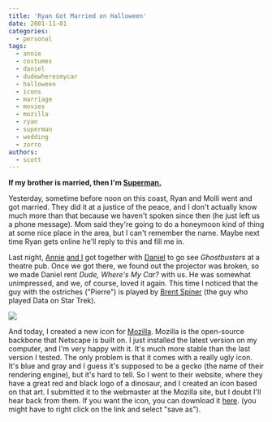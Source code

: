 ```yaml
---
title: 'Ryan Got Married on Halloween'
date: 2001-11-01
categories:
  - personal
tags:
  - annie
  - costumes
  - daniel
  - dudewheresmycar
  - halloween
  - icons
  - marriage
  - movies
  - mozilla
  - ryan
  - superman
  - wedding
  - zorro
authors:
  - scott
---
```


**If my brother is married, then I'm [Superman.](http://flickr.com/photos/spaceninja/3188718237/)**

Yesterday, sometime before noon on this coast, Ryan and Molli went and got married. They did it at a justice of the peace, and I don't actually know much more than that because we haven't spoken since then (he just left us a phone message). Mom said they're going to do a honeymoon kind of thing at some nice place in the area, but I can't remember the name. Maybe next time Ryan gets online he'll reply to this and fill me in.

Last night, [Annie](http://flickr.com/photos/spaceninja/3189562396/) [and I](http://flickr.com/photos/spaceninja/3188718201/) got together with [Daniel](http://flickr.com/photos/spaceninja/3188718215/) to go see _Ghostbusters_ at a theatre pub. Once we got there, we found out the projector was broken, so we made Daniel rent _Dude, Where's My Car?_ with us. He was somewhat unimpressed, and we, of course, loved it again. This time I noticed that the guy with the ostriches ("Pierre") is played by [Brent Spiner](http://us.imdb.com/Name?Spiner,+Brent) (the guy who played Data on Star Trek).

[![](/images/blog-photos/mozillaicon.gif)](/downloads/mozicon/mozilla.ico)

And today, I created a new icon for [Mozilla](http://www.mozilla.org/). Mozilla is the open-source backbone that Netscape is built on. I just installed the latest version on my computer, and I'm very happy with it. It's much more stable than the last version I tested. The only problem is that it comes with a really ugly icon. It's blue and gray and I guess it's supposed to be a gecko (the name of their rendering engine), but it's hard to tell. So I went to their website, where they have a great red and black logo of a dinosaur, and I created an icon based on that art. I submitted it to the webmaster at the Mozilla site, but I doubt I'll hear back from them. If you want the icon, you can download it [here](/downloads/mozicon/mozilla.ico). (you might have to right click on the link and select "save as").
